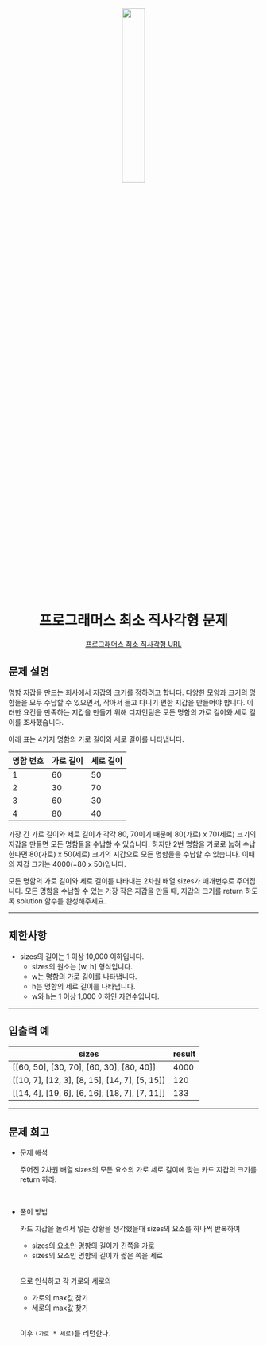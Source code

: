 <div align="center">
<img src="https://user-images.githubusercontent.com/81874493/230899205-1d08005d-0d8a-4036-9f03-8e67608c7896.jpg" width = "30%" height="30%">

# 프로그래머스 최소 직사각형 문제
[프로그래머스 최소 직사각형 URL](https://school.programmers.co.kr/learn/courses/30/lessons/86491)




</div>



## 문제 설명
명함 지갑을 만드는 회사에서 지갑의 크기를 정하려고 합니다. 다양한 모양과 크기의 명함들을 모두 수납할 수 있으면서, 작아서 들고 다니기 편한 지갑을 만들어야 합니다. 이러한 요건을 만족하는 지갑을 만들기 위해 디자인팀은 모든 명함의 가로 길이와 세로 길이를 조사했습니다.

아래 표는 4가지 명함의 가로 길이와 세로 길이를 나타냅니다.

|명함 번호|가로 길이|세로 길이|
|---|---|---|
|1|	60|	50|
|2|	30|	70|
|3|	60|	30|
|4|	80|	40|

가장 긴 가로 길이와 세로 길이가 각각 80, 70이기 때문에 80(가로) x 70(세로) 크기의 지갑을 만들면 모든 명함들을 수납할 수 있습니다. 하지만 2번 명함을 가로로 눕혀 수납한다면 80(가로) x 50(세로) 크기의 지갑으로 모든 명함들을 수납할 수 있습니다. 이때의 지갑 크기는 4000(=80 x 50)입니다.

모든 명함의 가로 길이와 세로 길이를 나타내는 2차원 배열 sizes가 매개변수로 주어집니다. 모든 명함을 수납할 수 있는 가장 작은 지갑을 만들 때, 지갑의 크기를 return 하도록 solution 함수를 완성해주세요.

---

## 제한사항
* sizes의 길이는 1 이상 10,000 이하입니다.
    * sizes의 원소는 [w, h] 형식입니다.
    * w는 명함의 가로 길이를 나타냅니다.
    * h는 명함의 세로 길이를 나타냅니다.
    * w와 h는 1 이상 1,000 이하인 자연수입니다.
---
## 입출력 예

|sizes|result|
|---|---|
|[[60, 50], [30, 70], [60, 30], [80, 40]]|	4000|
|[[10, 7], [12, 3], [8, 15], [14, 7], [5, 15]]|	120|
|[[14, 4], [19, 6], [6, 16], [18, 7], [7, 11]]|	133|


---
## 문제 회고

* 문제 해석
    
    주어진 2차원 배열 sizes의 모든 요소의 가로 세로 길이에 맞는 카드 지갑의 크기를 return 하라.
            
    <br>

* 풀이 방법
    
    카드 지갑을 돌려서 넣는 상황을 생각했을때 sizes의 요소를 하나씩 반복하여
    * sizes의 요소인 명함의 길이가 긴쪽을 가로 
    * sizes의 요소인 명함의 길이가 짧은 쪽을 세로 
    
    <br>

    으로 인식하고 각 가로와 세로의
    *  가로의 max값 찾기 
    * 세로의 max값 찾기

    <br>

    이후 `(가로 * 세로)`를 리턴한다.
    
        

        
        
    


